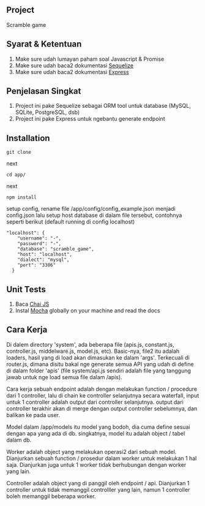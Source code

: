 ## Project

Scramble game

## Syarat & Ketentuan

1. Make sure udah lumayan paham soal Javascript & Promise
2. Make sure udah baca2 dokumentasi [Sequelize](http://docs.sequelizejs.com/en/v3/)
3. Make sure udah baca2 dokumentasi [Express](http://expressjs.com/)

## Penjelasan Singkat

1. Project ini pake Sequelize sebagai ORM tool untuk database (MySQL, SQLite, PostgreSQL, dsb)
2. Project ini pake Express untuk ngebantu generate endpoint

## Installation

```
git clone 
```

next

```
cd app/
```

next

```
npm install
```

setup config,
rename file /app/config/config_example.json menjadi config.json
lalu setup host database di dalam file tersebut, contohnya seperti berikut (default running di config localhost)
```
"localhost": {
    "username": "-",
    "password": "-",
    "database": "scramble_game",
    "host": "localhost",
    "dialect": "mysql",
    "port": "3306"
  }
```
## Unit Tests

1. Baca [Chai JS](http://chaijs.com/)
2. Instal [Mocha](https://mochajs.org/) globally on your machine and read the docs

## Cara Kerja

Di dalem directory 'system', ada beberapa file (apis.js, constant.js, controller.js, middelware.js, model.js, etc). Basic-nya, file2 itu adalah loaders, hasil yang di load akan dimasukan ke dalam 'args'. Terkecuali di router.js, dimana disitu bakal nge generate semua API yang udah di define di dalam folder 'apis' (file system/api.js sendiri adalah file yang tanggung jawab untuk nge load semua file dalam /apis).

Cara kerja sebuah endpoint adalah dengan melakukan function / procedure dari 1 controller, lalu di chain ke controller selanjutnya secara waterfall, input untuk 1 controller adalah output dari controller selanjutnya. output dari controller terakhir akan di merge dengan output controller sebelumnya, dan balikan ke pada user.

Model dalam /app/models itu model yang bodoh, dia cuma define sesuai dengan apa yang ada di db. singkatnya, model itu adalah object / tabel dalam db.

Worker adalah object yang melakukan operasi2 dari sebuah model. Dianjurkan sebuah function / prosedur dalam worker untuk melakukan 1 hal saja. Dianjurkan juga untuk 1 worker tidak berhubungan dengan worker yang lain.

Controller adalah object yang di panggil oleh endpoint / api. Dianjurkan 1 controller untuk tidak memanggil controlller yang lain, namun 1 controller boleh memanggil beberapa worker.
